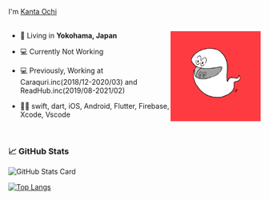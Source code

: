 I'm [Kanta Ochi](https://twitter.com/abc_kmlo)
<br/>
<br/>

<img align="right" alt="coding User Image" src="https://raw.githubusercontent.com/OchiKanta/OchiKanta/master/icons/white.gif" height="180" />

- 🎡 Living in **Yokohama, Japan**

- 💻 Currently Not Working 

- 💻 Previously, Working at Caraquri.inc(2018/12-2020/03) and ReadHub.inc(2019/08-2021/02)

- 🙆‍♂️ swift, dart, iOS, Android, Flutter, Firebase, Xcode, Vscode

<br/>

### 📈 GitHub Stats

![GitHub Stats Card](https://github-readme-stats.vercel.app/api?username=OchiKanta)

[![Top Langs](https://github-readme-stats.vercel.app/api/top-langs/?username=OchiKanta&show_icons=true&layout=compact&theme=vue&hide_border=true)](https://github.com/anuraghazra/github-readme-stats)
